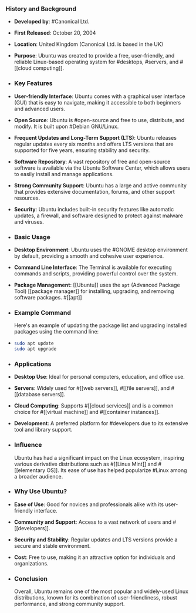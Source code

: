 ### **History and Background**
- **Developed by**: #Canonical Ltd.
- **First Released**: October 20, 2004
- **Location**: United Kingdom (Canonical Ltd. is based in the UK)
- **Purpose**: Ubuntu was created to provide a free, user-friendly, and reliable Linux-based operating system for #desktops, #servers, and #[[cloud computing]].
- ### **Key Features**
- **User-friendly Interface**: Ubuntu comes with a graphical user interface (GUI) that is easy to navigate, making it accessible to both beginners and advanced users.
- **Open Source**: Ubuntu is #open-source and free to use, distribute, and modify. It is built upon #Debian GNU/Linux.
- **Frequent Updates and Long-Term Support (LTS)**: Ubuntu releases regular updates every six months and offers LTS versions that are supported for five years, ensuring stability and security.
- **Software Repository**: A vast repository of free and open-source software is available via the Ubuntu Software Center, which allows users to easily install and manage applications.
- **Strong Community Support**: Ubuntu has a large and active community that provides extensive documentation, forums, and other support resources.
- **Security**: Ubuntu includes built-in security features like automatic updates, a firewall, and software designed to protect against malware and viruses.
- ### **Basic Usage**
- **Desktop Environment**: Ubuntu uses the #GNOME desktop environment by default, providing a smooth and cohesive user experience.
- **Command Line Interface**: The Terminal is available for executing commands and scripts, providing powerful control over the system.
- **Package Management**: [[Ubuntu]] uses the `apt` (Advanced Package Tool) [[package manager]] for installing, upgrading, and removing software packages. #[[apt]]
- ### **Example Command**
  
  Here's an example of updating the package list and upgrading installed packages using the command line:
- ```bash
  sudo apt update
  sudo apt upgrade
  ```
- ### **Applications**
- **Desktop Use**: Ideal for personal computers, education, and office use.
- **Servers**: Widely used for #[[web servers]], #[[file servers]], and #[[database servers]].
- **Cloud Computing**: Supports #[[cloud services]] and is a common choice for #[[virtual machine]] and #[[container instances]].
- **Development**: A preferred platform for #developers due to its extensive tool and library support.
- ### **Influence**
  
  Ubuntu has had a significant impact on the Linux ecosystem, inspiring various derivative distributions such as #[[Linux Mint]] and #[[elementary OS]]. Its ease of use has helped popularize #Linux among a broader audience.
- ### **Why Use Ubuntu?**
- **Ease of Use**: Good for novices and professionals alike with its user-friendly interface.
- **Community and Support**: Access to a vast network of users and #[[developers]].
- **Security and Stability**: Regular updates and LTS versions provide a secure and stable environment.
- **Cost**: Free to use, making it an attractive option for individuals and organizations.
- ### **Conclusion**
  
  Overall, Ubuntu remains one of the most popular and widely-used Linux distributions, known for its combination of user-friendliness, robust performance, and strong community support.